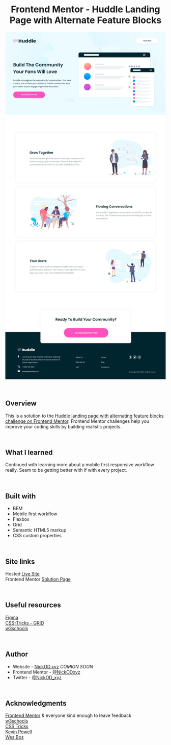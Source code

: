 <h1 align="center">Frontend Mentor - Huddle Landing Page with Alternate Feature Blocks</h1>

<img src="https://github.com/NickODxyz/FM-huddle-landing-page-with-alternating-feature-blocks-master/blob/main/Preview.JPG?raw=true" ></img>
<img src="https://github.com/NickODxyz/FM-huddle-landing-page-with-alternating-feature-blocks-master/blob/main/Preview-ext-1.JPG?raw=true" ></img>
<img src="https://github.com/NickODxyz/FM-huddle-landing-page-with-alternating-feature-blocks-master/blob/main/Preview-ext-2.JPG?raw=true" ></img>

<br>

## Overview

This is a solution to the [Huddle landing page with alternating feature blocks challenge on Frontend Mentor](https://www.frontendmentor.io/challenges/huddle-landing-page-with-alternating-feature-blocks-5ca5f5981e82137ec91a5100). Frontend Mentor challenges help you improve your coding skills by building realistic projects.

<br>

## What I learned

Continued with learning more about a mobile first responsive workflow really. Seem to be getting better with if with every project.

<br>

## Built with

- BEM
- Mobile first workflow
- Flexbox
- Grid
- Semantic HTML5 markup
- CSS custom properties

<br>

## Site links
Hosted [Live Site]()
<br>
Frontend Mentor [Solution Page]()

<br>

## Useful resources

[Figma](https://www.figma.com)
<br>
[CSS-Tricks - GRID](https://css-tricks.com/snippets/css/complete-guide-grid/)
<br>
[w3schools](https://www.w3schools.com/)

<br>

## Author

- Website - [NickOD.xyz](http://www.NickOD.xyz) <em>COMIGN SOON</em>
- Frontend Mentor - [@NickODxyz](https://www.frontendmentor.io/profile/NickODxyz)
- Twitter - [@NickOD_xyz](https://twitter.com/NickOD_xyz)

<br>

## Acknowledgments

[Frontend Mentor](https://www.frontendmentor.io/) & everyone kind enough to leave feedback
<br>
[w3schools](https://www.w3schools.com/)
<br>
[CSS Tricks](https://css-tricks.com/)
<br>
[Kevin Powell](https://www.youtube.com/kepowob)
<br>
[Wes Bos](https://wesbos.com/)